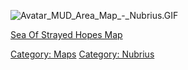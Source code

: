 ![](Avatar_MUD_Area_Map_-_Nubrius.GIF "Avatar_MUD_Area_Map_-_Nubrius.GIF")

[Sea Of Strayed Hopes Map](Sea_Of_Strayed_Hopes_Map "wikilink")  

[Category: Maps](Category:_Maps "wikilink") [Category:
Nubrius](Category:_Nubrius "wikilink")
